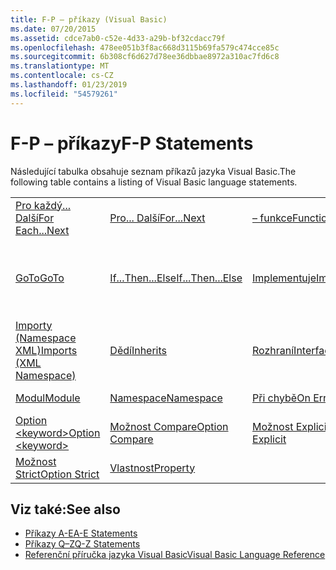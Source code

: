 ```yaml
---
title: F-P – příkazy (Visual Basic)
ms.date: 07/20/2015
ms.assetid: cdce7ab0-c52e-4d33-a29b-bf32cdacc79f
ms.openlocfilehash: 478ee051b3f8ac668d3115b69fa579c474cce85c
ms.sourcegitcommit: 6b308cf6d627d78ee36dbbae8972a310ac7fd6c8
ms.translationtype: MT
ms.contentlocale: cs-CZ
ms.lasthandoff: 01/23/2019
ms.locfileid: "54579261"
---
```

# <a name="f-p-statements"></a><span data-ttu-id="cbc0b-102">F-P – příkazy</span><span class="sxs-lookup"><span data-stu-id="cbc0b-102">F-P Statements</span></span>
<span data-ttu-id="cbc0b-103">Následující tabulka obsahuje seznam příkazů jazyka Visual Basic.</span><span class="sxs-lookup"><span data-stu-id="cbc0b-103">The following table contains a listing of Visual Basic language statements.</span></span>  
  
|||||  
|---|---|---|---|  
|[<span data-ttu-id="cbc0b-104">Pro každý... Další</span><span class="sxs-lookup"><span data-stu-id="cbc0b-104">For Each...Next</span></span>](../../../visual-basic/language-reference/statements/for-each-next-statement.md)|[<span data-ttu-id="cbc0b-105">Pro... Další</span><span class="sxs-lookup"><span data-stu-id="cbc0b-105">For...Next</span></span>](../../../visual-basic/language-reference/statements/for-next-statement.md)|[<span data-ttu-id="cbc0b-106">– funkce</span><span class="sxs-lookup"><span data-stu-id="cbc0b-106">Function</span></span>](../../../visual-basic/language-reference/statements/function-statement.md)|[<span data-ttu-id="cbc0b-107">získat</span><span class="sxs-lookup"><span data-stu-id="cbc0b-107">Get</span></span>](../../../visual-basic/language-reference/statements/get-statement.md)|  
|[<span data-ttu-id="cbc0b-108">GoTo</span><span class="sxs-lookup"><span data-stu-id="cbc0b-108">GoTo</span></span>](../../../visual-basic/language-reference/statements/goto-statement.md)|[<span data-ttu-id="cbc0b-109">If...Then...Else</span><span class="sxs-lookup"><span data-stu-id="cbc0b-109">If...Then...Else</span></span>](../../../visual-basic/language-reference/statements/if-then-else-statement.md)|[<span data-ttu-id="cbc0b-110">Implementuje</span><span class="sxs-lookup"><span data-stu-id="cbc0b-110">Implements</span></span>](../../../visual-basic/language-reference/statements/implements-statement.md)|[<span data-ttu-id="cbc0b-111">Importy (.NET Namespace a typ)</span><span class="sxs-lookup"><span data-stu-id="cbc0b-111">Imports (.NET Namespace and Type)</span></span>](../../../visual-basic/language-reference/statements/imports-statement-net-namespace-and-type.md)|  
|[<span data-ttu-id="cbc0b-112">Importy (Namespace XML)</span><span class="sxs-lookup"><span data-stu-id="cbc0b-112">Imports (XML Namespace)</span></span>](../../../visual-basic/language-reference/statements/imports-statement-xml-namespace.md)|[<span data-ttu-id="cbc0b-113">Dědí</span><span class="sxs-lookup"><span data-stu-id="cbc0b-113">Inherits</span></span>](../../../visual-basic/language-reference/statements/inherits-statement.md)|[<span data-ttu-id="cbc0b-114">Rozhraní</span><span class="sxs-lookup"><span data-stu-id="cbc0b-114">Interface</span></span>](../../../visual-basic/language-reference/statements/interface-statement.md)|[<span data-ttu-id="cbc0b-115">Mid</span><span class="sxs-lookup"><span data-stu-id="cbc0b-115">Mid</span></span>](../../../visual-basic/language-reference/statements/mid-statement.md)|  
|[<span data-ttu-id="cbc0b-116">Modul</span><span class="sxs-lookup"><span data-stu-id="cbc0b-116">Module</span></span>](../../../visual-basic/language-reference/statements/module-statement.md)|[<span data-ttu-id="cbc0b-117">Namespace</span><span class="sxs-lookup"><span data-stu-id="cbc0b-117">Namespace</span></span>](../../../visual-basic/language-reference/statements/namespace-statement.md)|[<span data-ttu-id="cbc0b-118">Při chybě</span><span class="sxs-lookup"><span data-stu-id="cbc0b-118">On Error</span></span>](../../../visual-basic/language-reference/statements/on-error-statement.md)|[<span data-ttu-id="cbc0b-119">– Operátor</span><span class="sxs-lookup"><span data-stu-id="cbc0b-119">Operator</span></span>](../../../visual-basic/language-reference/statements/operator-statement.md)|  
|[<span data-ttu-id="cbc0b-120">Option \<keyword></span><span class="sxs-lookup"><span data-stu-id="cbc0b-120">Option \<keyword></span></span>](../../../visual-basic/language-reference/statements/option-keyword-statement.md)|[<span data-ttu-id="cbc0b-121">Možnost Compare</span><span class="sxs-lookup"><span data-stu-id="cbc0b-121">Option Compare</span></span>](../../../visual-basic/language-reference/statements/option-compare-statement.md)|[<span data-ttu-id="cbc0b-122">Možnost Explicit</span><span class="sxs-lookup"><span data-stu-id="cbc0b-122">Option Explicit</span></span>](../../../visual-basic/language-reference/statements/option-explicit-statement.md)|[<span data-ttu-id="cbc0b-123">Option Infer</span><span class="sxs-lookup"><span data-stu-id="cbc0b-123">Option Infer</span></span>](../../../visual-basic/language-reference/statements/option-infer-statement.md)|  
|[<span data-ttu-id="cbc0b-124">Možnost Strict</span><span class="sxs-lookup"><span data-stu-id="cbc0b-124">Option Strict</span></span>](../../../visual-basic/language-reference/statements/option-strict-statement.md)|[<span data-ttu-id="cbc0b-125">Vlastnost</span><span class="sxs-lookup"><span data-stu-id="cbc0b-125">Property</span></span>](../../../visual-basic/language-reference/statements/property-statement.md)|||  
  
## <a name="see-also"></a><span data-ttu-id="cbc0b-126">Viz také:</span><span class="sxs-lookup"><span data-stu-id="cbc0b-126">See also</span></span>
- [<span data-ttu-id="cbc0b-127">Příkazy A-E</span><span class="sxs-lookup"><span data-stu-id="cbc0b-127">A-E Statements</span></span>](../../../visual-basic/language-reference/statements/a-e-statements.md)
- [<span data-ttu-id="cbc0b-128">Příkazy Q–Z</span><span class="sxs-lookup"><span data-stu-id="cbc0b-128">Q-Z Statements</span></span>](../../../visual-basic/language-reference/statements/q-z-statements.md)
- [<span data-ttu-id="cbc0b-129">Referenční příručka jazyka Visual Basic</span><span class="sxs-lookup"><span data-stu-id="cbc0b-129">Visual Basic Language Reference</span></span>](../../../visual-basic/language-reference/index.md)
